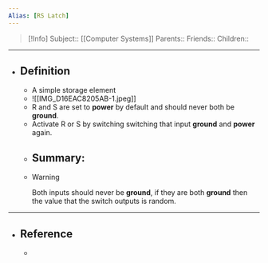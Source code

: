 ```yaml
---
Alias: [RS Latch]
---
```

> [!Info]
> Subject:: [[Computer Systems]]
> Parents:: 
> Friends:: 
> Children:: 
---
- ## Definition
	- A simple storage element
	- ![[IMG_D16EAC8205AB-1.jpeg]]
	- R and S are set to **power** by default and should never both be **ground**.
	- Activate R or S by switching switching that input **ground** and **power** again.
	- Summary:
		- 
	- > [!Warning]
	  > Both inputs should never be **ground**, if they are both **ground** then the value that the switch outputs is random.
---
- ## Reference
	- 